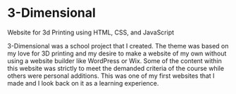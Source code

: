 # 3-Dimensional
Website for 3d Printing using HTML, CSS, and JavaScript

3-Dimensional was a school project that I created. The theme was based on my love for 3D printing and my desire to make a website of my own without using a website builder like WordPress or Wix. Some of the content within this website was strictly to meet the demanded criteria of the course while others were personal additions. This was one of my first websites that I made and I look back on it as a learning experience. 
